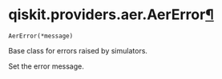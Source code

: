 # qiskit.providers.aer.AerError[¶](#qiskit-providers-aer-aererror "Permalink to this headline")

<span id="undefined" />

`AerError(*message)`

Base class for errors raised by simulators.

Set the error message.

